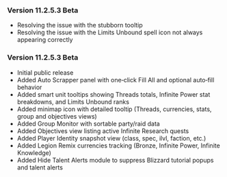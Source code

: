 ### Version 11.2.5.3 Beta

- Resolving the issue with the stubborn tooltip
- Resolving the issue with the Limits Unbound spell icon not always appearing correctly


### Version 11.2.5.3 Beta

- Initial public release
- Added Auto Scrapper panel with one‑click Fill All and optional auto‑fill behavior
- Added smart unit tooltips showing Threads totals, Infinite Power stat breakdowns, and Limits Unbound ranks
- Added minimap icon with detailed tooltip (Threads, currencies, stats, group and objectives views)
- Added Group Monitor with sortable party/raid data
- Added Objectives view listing active Infinite Research quests
- Added Player Identity snapshot view (class, spec, ilvl, faction, etc.)
- Added Legion Remix currencies tracking (Bronze, Infinite Power, Infinite Knowledge)
- Added Hide Talent Alerts module to suppress Blizzard tutorial popups and talent alerts